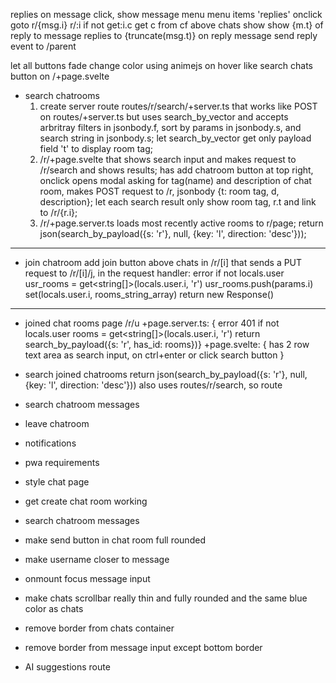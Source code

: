 replies
on message click, show message menu
menu items
'replies'
onclick goto r/{msg.i}
r/:i
if not get:i.c
get c from cf
above chats show
show {m.t} of reply to message
replies to {truncate(msg.t)}
on reply message
send reply event to /parent

let all buttons fade change color using animejs on hover like search chats button on /+page.svelte

- search chatrooms
  1. create server route routes/r/search/+server.ts that works like POST on routes/+server.ts but uses search_by_vector and accepts arbritray filters in jsonbody.f, sort by params in jsonbody.s, and search string in jsonbody.s;
     let search_by_vector get only payload field 't' to display room tag;
  2. /r/+page.svelte that shows search input and makes request to /r/search and shows results;
     has add chatroom button at top right, onclick opens modal asking for tag(name) and description of chat room, makes POST request to /r, jsonbody {t: room tag, d, description};
     let each search result only show room tag, r.t and link to /r/{r.i};
  3. /r/+page.server.ts loads most recently active rooms to r/page;
     return json(search_by_payload({s: 'r'}, null, {key: 'l', direction: 'desc'}));

---

- join chatroom
  add join button above chats in /r/[i]
  that sends a PUT request to /r/[i]/j, in the request handler:
  error if not locals.user
  usr_rooms = get<string[]>(locals.user.i, 'r')
  usr_rooms.push(params.i)
  set(locals.user.i, rooms_string_array)
  return new Response()

---

- joined chat rooms page /r/u
  +page.server.ts: {
  error 401 if not locals.user
  rooms = get<string[]>(locals.user.i, 'r')
  return search_by_payload({s: 'r', has_id: rooms})}
  +page.svelte: {
  has 2 row text area as search input, on ctrl+enter or click search button
  }
- search joined chatrooms
  return json(search_by_payload({s: 'r'}, null, {key: 'l', direction: 'desc'}))
  also uses routes/r/search, so route
- search chatroom messages
- leave chatroom
- notifications
- pwa requirements
- style chat page
- get create chat room working
- search chatroom messages

- make send button in chat room full rounded
- make username closer to message
- onmount focus message input
- make chats scrollbar really thin and fully rounded and the same blue color as chats
- remove border from chats container
- remove border from message input except bottom border
- AI suggestions
  route
